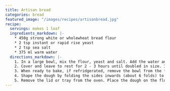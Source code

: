 ```yaml
---
title: Artisan bread
categories: bread
featured_image: "/images/recipes/artisanbread.jpg"
recipe:
  servings: makes 1 loaf
  ingredients_markdown: |-
    * 450g strong white or wholewheat bread flour
    * 2 tsp instant or rapid rise yeast
    * 2 tsp sea salt
    * 375 ml warm water
  directions_markdown: |-
    1. In a large bowl, mix the flour, yeast and salt. Add the water and mix until all the flour is incorporated. The dough should be wet and not kneadable. Adjust with more water or flour if needed.
    2. Cover and leave to rest for 2 - 3 hours until doubled in size. It should be wobbly with bubbles on top. At this stage, you can either bake immediately or refrigerate for up to 3 days for flavour development.
    3. When ready to bake, if refridgerated, remove the bowl from the fridge for an hour before baking. Preheat to 220°C, for 30 minutes prior to baking. Place lid of the baking dish or a baking tray in the oven to preheat.
    4. Shape the dough by folding the sides inwards (about 6 folds) to roughly form a round shape.
    5. Remove the lid or tray from the oven. Place the dough on the floured lid and put the pot on top (upside down). Alternatively, place on a lined baking tray and pour water in a tray at the base of the oven to create steam. Bake 30 minutes covered, then 12 minutes uncovered or until deep golden and crispy. Cool on wire rack before slicing.
---
```

